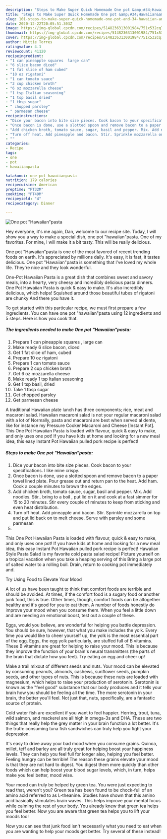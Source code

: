 ```yaml
---
description: "Steps to Make Super Quick Homemade One pot &amp;#34;Hawaiian&amp;#34;pasta"
title: "Steps to Make Super Quick Homemade One pot &amp;#34;Hawaiian&amp;#34;pasta"
slug: 101-steps-to-make-super-quick-homemade-one-pot-and-34-hawaiian-and-34-pasta
date: 2020-12-22T20:05:51.303Z
image: https://img-global.cpcdn.com/recipes/5148236313001984/751x532cq70/one-pot-hawaiianpasta-recipe-main-photo.jpg
thumbnail: https://img-global.cpcdn.com/recipes/5148236313001984/751x532cq70/one-pot-hawaiianpasta-recipe-main-photo.jpg
cover: https://img-global.cpcdn.com/recipes/5148236313001984/751x532cq70/one-pot-hawaiianpasta-recipe-main-photo.jpg
author: Mittie Torres
ratingvalue: 4.1
reviewcount: 41120
recipeingredient:
- "1 can pineapple squares  large can"
- "6 slice bacon diced"
- "1 fat slice of ham cubed"
- "10 oz rigatoni"
- "1 can tomato sauce"
- "2 cup chicken broth"
- "6 oz mozzarella cheese"
- "1 tsp Italian seasoning"
- "1 tsp basil dried"
- "1 tbsp sugar"
- " chopped parsley"
- " parmesan cheese"
recipeinstructions:
- "Dice your bacon into bite size pieces. Cook bacon to your specifications. I like mine crispy."
- "Once bacon is done, use a slotted spoon and remove bacon to a paper towel lined plate. Pour grease out and return pan to the heat. Add ham. Cook a couple minutes to brown the edges."
- "Add chicken broth, tomato sauce, sugar, basil and pepper. Mix. Add noodles. Stir.. bring to a boil , put lid on it and cook at a fast simmer for 15 to 20 minutes. Stir every couple of minutes to keep from sticking and even heat distribution."
- "Turn off heat. Add pineapple and bacon. Stir. Sprinkle mozzarella on top and put lid back on to melt cheese.  Serve with parsley and some parmesan"
- ""
categories:
- Recipe
tags:
- one
- pot
- hawaiianpasta

katakunci: one pot hawaiianpasta 
nutrition: 179 calories
recipecuisine: American
preptime: "PT32M"
cooktime: "PT49M"
recipeyield: "4"
recipecategory: Dinner

---
```



![One pot &#34;Hawaiian&#34;pasta](https://img-global.cpcdn.com/recipes/5148236313001984/751x532cq70/one-pot-hawaiianpasta-recipe-main-photo.jpg)

Hey everyone, it's me again, Dan, welcome to our recipe site. Today, I will show you a way to make a special dish, one pot &#34;hawaiian&#34;pasta. One of my favorites. For mine, I will make it a bit tasty. This will be really delicious.

One pot &#34;Hawaiian&#34;pasta is one of the most favored of recent trending foods on earth. It's appreciated by millions daily. It's easy, it is fast, it tastes delicious. One pot &#34;Hawaiian&#34;pasta is something that I've loved my whole life. They're nice and they look wonderful.

One-Pot Hawaiian Pasta is a great dish that combines sweet and savory meals, into a hearty, very cheesy and incredibly delicious pasta dinners. One Pot Hawaiian Pasta is quick &amp; easy to make. It&#39;s also incredibly delicious, which helps! Squished around those beautiful tubes of rigatoni are chunky And there you have it.


To get started with this particular recipe, we must first prepare a few ingredients. You can have one pot &#34;hawaiian&#34;pasta using 12 ingredients and 5 steps. Here is how you cook that.

<!--inarticleads1-->

##### The ingredients needed to make One pot &#34;Hawaiian&#34;pasta:

1. Prepare 1 can pineapple squares , large can
1. Make ready 6 slice bacon, diced
1. Get 1 fat slice of ham, cubed
1. Prepare 10 oz rigatoni
1. Prepare 1 can tomato sauce
1. Prepare 2 cup chicken broth
1. Get 6 oz mozzarella cheese
1. Make ready 1 tsp Italian seasoning
1. Get 1 tsp basil, dried
1. Take 1 tbsp sugar
1. Get  chopped parsley
1. Get  parmesan cheese


A traditional Hawaiian plate lunch has three components; rice, meat and macaroni salad. Hawaiian macaroni salad is not your regular macaroni salad with a lot of Normally, pasta and macaroni are best when served al dente, like for instance my Pressure Cooker Macaroni and Cheese [Instant Pot]. This One Pot Hawaiian Pasta is loaded with flavour, quick &amp; easy to make, and only uses one pot! If you have kids at home and looking for a new meal idea, this easy Instant Pot Hawaiian pulled pork recipe is perfect! 

<!--inarticleads2-->

##### Steps to make One pot &#34;Hawaiian&#34;pasta:

1. Dice your bacon into bite size pieces. Cook bacon to your specifications. I like mine crispy.
1. Once bacon is done, use a slotted spoon and remove bacon to a paper towel lined plate. Pour grease out and return pan to the heat. Add ham. Cook a couple minutes to brown the edges.
1. Add chicken broth, tomato sauce, sugar, basil and pepper. Mix. Add noodles. Stir.. bring to a boil , put lid on it and cook at a fast simmer for 15 to 20 minutes. Stir every couple of minutes to keep from sticking and even heat distribution.
1. Turn off heat. Add pineapple and bacon. Stir. Sprinkle mozzarella on top and put lid back on to melt cheese.  Serve with parsley and some parmesan
1. 


This One Pot Hawaiian Pasta is loaded with flavour, quick &amp; easy to make, and only uses one pot! If you have kids at home and looking for a new meal idea, this easy Instant Pot Hawaiian pulled pork recipe is perfect! Hawaiian Style Pasta Salad is my favorite cold pasta salad recipe! Picture yourself on a tropical vacation when you take a heaping serving of this Bring a large pot of salted water to a rolling boil. Drain, return to cooking pot immediately and. 

Try Using Food to Elevate Your Mood


A lot of us have been taught to think that comfort foods are terrible and should be avoided. At times, if the comfort food is a sugary food or another junk food, this is true. Other times, though, comfort foods can be altogether healthy and it's good for you to eat them. A number of foods honestly do improve your mood when you consume them. When you feel a little down and are needing an emotional boost, test out a couple of these.

Eggs, would you believe, are wonderful for helping you battle depression. You should be sure, however, that what you make includes the yolk. Every time you would like to cheer yourself up, the yolk is the most essential part of the egg. Eggs, the egg yolk particularly, are stuffed full of B vitamins. These B vitamins are great for helping to raise your mood. This is because they improve the function of your brain's neural transmitters (the parts of the brain that dictate how you feel). Try eating an egg and cheer up!

Make a trail mixout of different seeds and nuts. Your mood can be elevated by consuming peanuts, almonds, cashews, sunflower seeds, pumpkin seeds, and other types of nuts. This is because these nuts are loaded with magnesium, which helps to raise your production of serotonin. Serotonin is known as the "feel good" substance that our body produces and it tells your brain how you should be feeling all the time. The more serotonin in your brain, the better you'll feel. Not just that, nuts, specifically, are a fantastic source of protein.

Cold water fish are excellent if you want to feel happier. Herring, trout, tuna, wild salmon, and mackerel are all high in omega-3s and DHA. These are two things that really help the grey matter in your brain function a lot better. It's the truth: consuming tuna fish sandwiches can truly help you fight your depression. 

It's easy to drive away your bad mood when you consume grains. Quinoa, millet, teff and barley are all truly great for helping boost your happiness levels. They can help you feel full for longer also, helping you feel better. Feeling hungry can be terrible! The reason these grains elevate your mood is that they are not hard to digest. You digest them more quickly than other foods which can help boost your blood sugar levels, which, in turn, helps make you feel better, mood wise.

Your mood can truly be helped by green tea. You were just expecting to read that, weren't you? Green tea has been found to be chock-full of an amino acid referred to as L-theanine. Studies have shown that this amino acid basically stimulates brain waves. This helps improve your mental focus while calming the rest of your body. You already knew that green tea helps you feel better. Now you are aware that green tea helps you to lift your moods too!

Now you can see that junk food isn't necessarily what you need to eat when you are wanting to help your moods get better. Try several of these instead!

